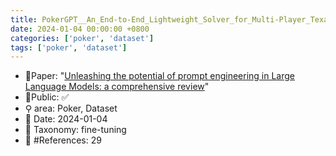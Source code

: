 ```yaml
---
title: PokerGPT__An_End-to-End_Lightweight_Solver_for_Multi-Player_Texas_Hold'em_via_Large_Language_Model
date: 2024-01-04 00:00:00 +0800
categories: ['poker', 'dataset']
tags: ['poker', 'dataset']
---
```


- 📙Paper: "[Unleashing the potential of prompt engineering in Large Language Models: a comprehensive review](https://www.semanticscholar.org/paper/Unleashing-the-potential-of-prompt-engineering-in-a-Chen-Zhang/595c8d39a6155354fd7d8f62a4441be5c82e68da)"
- 🔑Public: ✅
- ⚲ area: Poker, Dataset
- 📅 Date: 2024-01-04
- 🔎 Taxonomy: fine-tuning
- 📝 #References: 29
